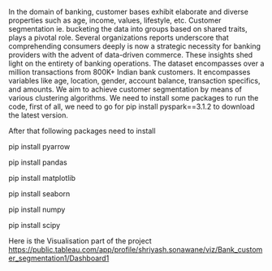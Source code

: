 In the domain of banking, customer bases exhibit elaborate and diverse properties such as age, income, values, lifestyle, etc.
Customer segmentation ie. bucketing the data into groups based on shared traits, plays a pivotal role.
Several organizations reports underscore that comprehending consumers deeply is now a strategic necessity for banking providers with the advent of data-driven commerce. 
These insights shed light on the entirety of banking operations. The dataset encompasses over a million transactions from 800K+ Indian bank customers. 
It encompasses variables like age, location, gender, account balance, transaction specifics, and amounts. We aim to achieve customer segmentation by means of various clustering algorithms.
We need to install some packages to run the code, first of all, we need to go for  pip install pyspark==3.1.2  to download the latest version.

After that following packages need to install

pip install pyarrow

pip install pandas

pip install matplotlib

pip install seaborn

pip install numpy

pip install scipy

Here is the Visualisation part of the project
https://public.tableau.com/app/profile/shriyash.sonawane/viz/Bank_customer_segmentation1/Dashboard1 
